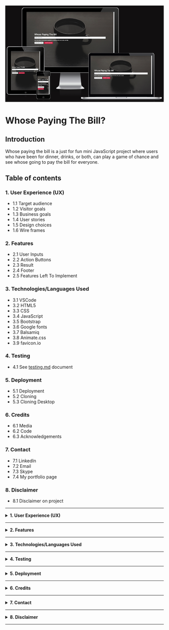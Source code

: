![Homepage displayed on multiple devices](assets/images/readme_images/am_i_responsive_image.png)

# **Whose Paying The Bill?**

## **Introduction**

Whose paying the bill is a just for fun mini JavaScript project where users who have been for dinner, drinks, or both, can play a game of chance and see whose going to pay the bill for everyone.

## **Table of contents** 

### **1. User Experience (UX)**
  * 1.1 Target audience
  * 1.2 Visitor goals
  * 1.3 Business goals
  * 1.4 User stories
  * 1.5 Design choices
  * 1.6 Wire frames

### **2. Features**
  * 2.1 User Inputs
  * 2.2 Action Buttons
  * 2.3 Result
  * 2.4 Footer
  * 2.5 Features Left To Implement

### **3. Technologies/Languages Used**
  * 3.1 VSCode
  * 3.2 HTML5
  * 3.3 CSS
  * 3.4 JavaScript
  * 3.5 Bootstrap
  * 3.6 Google fonts 
  * 3.7 Balsamiq
  * 3.8 Animate.css
  * 3.9 favicon.io

### **4. Testing**
  * 4.1 See [testing.md](testing.md) document 

### **5. Deployment**

  * 5.1 Deployment 
  * 5.2 Cloning 
  * 5.3 Cloning Desktop

### **6. Credits**
  * 6.1 Media
  * 6.2 Code
  * 6.3 Acknowledgements

### **7. Contact**
  * 7.1 LinkedIn
  * 7.2 Email
  * 7.3 Skype
  * 7.4 My portfolio page

### **8. Disclaimer**

  * 8.1 Disclaimer on project 

<hr>

<details>
<summary><strong>1. User Experience (UX)</strong></summary>
<br/>

#### **1.1 Target Audience**

* Anyone who has been for dinner, drinks, or both and wants to play a game of chance to see who will be paying the bill for everybody. 

#### **1.2 Visitor goals** 

* I want to be able to enter the names of all my friends/colleagues to see which one of us will be paying the bill for everyone. 

#### **1.3 Business goals**

* No business or monetary goals, just a little game of chance to see whose going to pay everyone's bill. 

#### **1.4 User Stories**

* As a visitor to the company website i expect/want/need
 

#### **1.5 Design choices** 

* I kept this project nice and simple, there is a background image with a user input and 2 action buttons for the user to interact with. I have also added a little bit of fade in animation to the project to give it a more pleasing aesthetic. 

#### **FONTS**

* I decided i would use the Google fonts [Open Sans](https://fonts.google.com/specimen/Open+Sans?preview.text=Whose%20paying%20the%20bill&preview.text_type=custom). Open Sans is a humanist sans serif typeface designed by Steve Matteson. Open Sans was designed with an upright stress, open forms and a neutral, yet friendly appearance. It was optimized for print, web, and mobile interfaces, and has excellent legibility characteristics in its letterforms.

![Image of how the font will look](./assets/images/readme_images/whose_paying_the_bill_font.png)

#### **ICONS**

* There was no need for any icons to be used in this project as its a very simple one.  

#### **COLORS**

* The color pallet for the project is very simple and only made up of 3 colors. The color pallette can be found below.<br>

![Image of the color pallet used for the project](assets/images/readme_images/whose_paying_the_bill_colors.png)

#### **1.6 Wire Frames** 

* The wireframes for the project can be seen below. There is a wireframe for desktop, tablet and mobile.

#### **DESKTOP**
![Desktop Wireframe](assets/images/Wireframes/whose_paying_the_bill_desktop.png)

#### **TABLET**
![Tablet Wireframe](assets/images/Wireframes/whose_paying_the_bill_tablet.png)

#### **MOBILE**
![Image of Navbar](assets/images/Wireframes/whose_paying_the_bill_mobile.png)

</details>

<hr>

<details>
<summary><strong>2. Features</strong></summary>
<br/>

#### **2.1 User Inputs** 

* The user only has 1x input field to interact with. The user will enter all the names of the people who have entered the game separated by a comma. 

`<input id="names" type="text" class="form-control" placeholder="Enter names here" aria-label="Names" aria-describedby="basic-addon1" required>`

* Once all the names have been entered the user presses the add names to draw button and the JavaScript will then randomly draw and display the name fo the person who is paying the bill. 

![Image of user inputs](assets/images/readme_images/user_input.png)

#### **2.2 Action Buttons**

* There are 2 buttons for the user to interact with. The "Add names to draw" button and the "Reset the machine" button. Once a user has entered the names of everyone in the draw they will press the "Add names to draw" button.

`<button id="btn" class="btn add_names_to_draw_btn" onclick="addTo()">Add names to draw</button>`

* This button has an `onclick="addTo()"` function linked to it that is the JavaScript logic that will carry out the draw

* The second button "Reset the machine" will reset the game and the user can begin again from scratch. 

`<button id="reset_button" class="btn btn-danger" onclick="reloadPage()">Reset the machine</button>`

* This button has an `onclick="reloadPage()"` function linked to it that will reload the page so the user can start again from scratch. 

![Image of action buttons](assets/images/readme_images/action_buttons.png)

#### **2.3 Result**

* The result of who is going to pay the bill is displayed to the user in a `<h2>` element. That `<h2>` element is left blank and its content is generated and displayed when the user adds the names and completes the draw. There is also a cheeky message saying better luck next time. 

![Image of result](assets/images/readme_images/draw_result.png)

#### **2.4 Footer**

* The footer contains the basic information on the site and the copyright.

![Image of footer](assets/images/readme_images/footer.png)

#### **2.5 Features Left To Implement**

* I may add a feature where people can add dinner and drinks separate. Depending on the restaurant sometimes the drinks bill can be more then the meal. So i may add a feature for a 2nd draw where food and drinks can be split into 2 separate draws. 
</details>

<hr>

<details>
<summary><strong>3. Technologies/Languages Used</strong></summary>
<br/>

3.1 [VSCode](https://code.visualstudio.com/) - Is the IDE i used for this project<br>
3.2 [HTML5](https://html.com/html5/#What_is_HTML) - This is the markup language i used for this project.<br>
3.3 [CSS](https://en.wikipedia.org/wiki/CSS) - I used CSS to help alter and adjust the presentation of the website to create a pleasant user experience.<br>
3.4 [JavaScript](https://en.wikipedia.org/wiki/JavaScript) - JavaScript was used to do the mathematics to give the user the full breakdown<br>
3.5 [Bootstrap](https://getbootstrap.com/) - Bootstrap is the most popular CSS Framework for developing responsive and mobile-first websites. Bootstrap 5 is the version i used for the development of this project.<br>
3.6 [Google fonts](https://fonts.google.com/) - Launched in 2010 Google Fonts is a library of 1,023 free licensed font families.<br>
3.7 [Balsamiq](https://balsamiq.com/)- Balsamiq Wireframes is a rapid low-fidelity UI wireframing tool that reproduces the experience of sketching on a notepad or whiteboard.<br>
3.8 [Animate.css](https://animate.style/) - Animate.css is a library of ready-to-use, cross-browser animations for use in your web projects. Great for emphasis, home pages, sliders, and attention-guiding hints.<br>
3.9 [favicon.io](https://favicon.io/) - Favicon.io is the free favicon generator i used for the project
</details>

<hr>

<details>
<summary><strong>4. Testing</strong></summary>
<br>

* Testing information can be found in the [testing.md](testing.md) file
</details>
<hr>

<details>
<summary><strong>5. Deployment</strong></summary>
<br>

#### **5.1 Deployment**  

To deploy the site on Github i undertook the following steps:

1. Navigated to my profile page on Github
2. Selected this project from the repositories
3. Clicked on settings
4. Click on pages which is on the left which is in the code and automation section
5. Click where is says source and in the dropdown menu select master 
6. Click on the next dropdown menu to the right select /(root)
7. Click save

You will then receive a confirmation saying the page has been published and also be provided with the link where people can view your site.

![Image of page published confirmation](./assets/images/readme_images/page_published_confirmation.png)

The link to view the live site can be found by clicking [Here](https://smcgdub.github.io/Whose_Paying_The_Bill/)

#### **5.2 Cloning**

You can clone the projects repository to your local computer by following the steps below:

Cloning a repository using the command line

1. On github navigate to the project repository. The link can be found here: https://github.com/smcgdub/Whose_Paying_The_Bill
2. Click on the tab that says < >code 
3. Above the files, click the button that says &#8595;code

![Github code button](assets/images/readme_images/github_code_button.png)

4. From the menu select HTTPS
5. Click on the clipboard icon on the right hand side (Image below)

![Github copy link button](assets/images/readme_images/github-clipboard.png)

6. Open the terminal in your IDE
7. Change the current working directory to the location where you want the cloned directory.
8. In terminal type `git clone` and then paste the URL you copied earlier 
9. Press Enter to create your local clone.

#### **5.3 Cloning Desktop**
You can also clone the project using Github Desktop. To do this you can do the following: 

1. On github navigate to the project repository. The link can be found here: https://github.com/smcgdub/Whose_Paying_The_Bill
2. Click on the tab that says code 
3. Above the files, click the button that says &#8595;code

![Github code button](assets/images/readme_images/github_code_button.png)

6. Click on Download ZIP.
7. Unzip the repository after it downloads to your machine and then drag the unzipped files into your IDE.

</details>

<hr>

<details>
<summary><strong>6. Credits</strong></summary> 
<br>

#### **6.1 Media** 

* Background image on the homepage credit goes to [Steve Harvey](https://unsplash.com/@trommelkopf) Link to the image can be found [Here](https://unsplash.com/photos/U4wcrDteZ2Y)

#### **6.2 Code** 

* All of the code in the project i have written myself 

</details>
<hr>

<details>
<summary><strong>7. Contact</strong></summary>
<br>

Feel free to contact me on any of the following channels:<br>

* 7.1 [LinkedIn](https://www.linkedin.com/in/stephenmcgovern01/)<br>
* 7.2 [Email](mailto:stephen_xyz1@hotmail.com)<br>
* 7.3 [Skype](https://join.skype.com/invite/ndruMu7qVuKZ)
* 7.4 [My portfolio page](https://stephens-portfolio.com/)
</details>

<hr>

<details>
<summary><strong>8. Disclaimer</strong></summary>
<br>

* 8.1 There is no monetization generated from this site. It is only intended as a fun game for people to play if out for dinner or drinks. 
</details>

<hr>